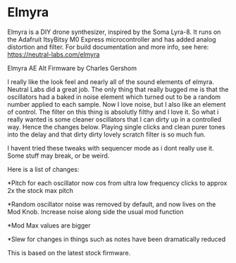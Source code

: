 # Elmyra

Elmyra is a DIY drone synthesizer, inspired by the Soma Lyra-8. It runs on the Adafruit ItsyBitsy M0 Express microcontroller and has added analog distortion and filter. For build documentation and more info, see here: https://neutral-labs.com/elmyra

Elmyra AE Alt Firmware by Charles Gershom

 I really like the look feel and nearly all of the sound elements of elmyra. Neutral Labs did a great job. 
 The only thing that really bugged me is that the oscillators had a baked in noise element which turned out 
 to be a random number applied to each sample. Now I love noise, but I also like an element of control. The filter 
 on this thing is absolutly filthy and I love it. So what i really wanted is some cleaner oscillators that I can 
 dirty up in a controlled way. Hence the changes below. Playing single clicks and clean purer tones into the delay and 
 that dirty dirty lovely scratch filter is so much fun. 

 I havent tried these tweaks with sequencer mode as i dont really use it. Some stuff may break, or be weird. 

 Here is a list of changes:
 
*Pitch for each oscillator now cos from ultra low frequency clicks to approx 2x the stock max pitch

*Random oscillator noise was removed by default, and now lives on the Mod Knob. Increase noise along side the usual mod function

*Mod Max values are bigger

*Slew for changes in things such as notes have been dramatically reduced

This is based on the latest stock firmware. 

